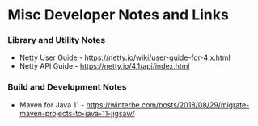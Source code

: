 # Misc Developer Notes and Links


### Library and Utility Notes

* Netty User Guide - https://netty.io/wiki/user-guide-for-4.x.html
* Netty API Guide - https://netty.io/4.1/api/index.html

### Build and Development Notes

* Maven for Java 11 - https://winterbe.com/posts/2018/08/29/migrate-maven-projects-to-java-11-jigsaw/